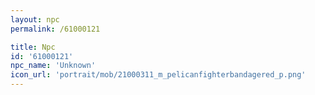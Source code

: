 ```yaml
---
layout: npc
permalink: /61000121

title: Npc
id: '61000121'
npc_name: 'Unknown'
icon_url: 'portrait/mob/21000311_m_pelicanfighterbandagered_p.png'
---
```

